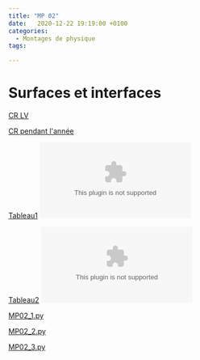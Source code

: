```yaml
---
title: "MP 02"
date:   2020-12-22 19:19:00 +0100
categories:
  - Montages de physique
tags:

---
```

# Surfaces et interfaces

[CR LV](/assets/pdf/MP02.pdf)
<object class="pdf fitvidsignore" data="/assets/pdf/MP02.pdf" type="application/pdf"></object>

[CR pendant l'année](/assets/pdf/MP02_CR.pdf)
<object class="pdf fitvidsignore" data="/assets/pdf/MP02_CR.pdf" type="application/pdf"></object>

[Tableau1](/assets/jpeg/MP02_tableau1.jpg)
<object class="pdf fitvidsignore" data="/assets/jpeg/MP02_tableau1.jpg" type="application/jpg"></object>

[Tableau2](/assets/jpeg/MP02_tableau2.jpg)
<object class="pdf fitvidsignore" data="/assets/jpeg/MP02_tableau2.jpg" type="application/jpg"></object>

<a href="/assets/python/MP02_1.py" download>MP02_1.py</a> 

<a href="/assets/python/MP02_2.py" download>MP02_2.py</a>

<a href="/assets/python/MP02_3.py" download>MP02_3.py</a>
